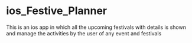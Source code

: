 # ios_Festive_Planner
This is an ios app in which all the upcoming festivals with details is shown  and manage the activities by the user of any event and festivals
